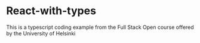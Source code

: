 # React-with-types
This is a typescript coding example from the Full Stack Open course offered by the University of Helsinki
